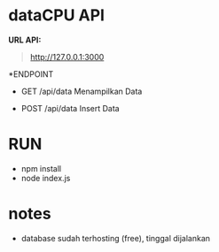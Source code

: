 # dataCPU API

**URL API:**
> http://127.0.0.1:3000


*ENDPOINT


- GET /api/data
Menampilkan Data 

- POST /api/data
Insert Data

# RUN 
- npm install
- node index.js

# notes
- database sudah terhosting (free), tinggal dijalankan